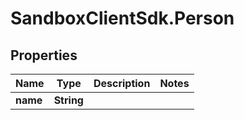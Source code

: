 # SandboxClientSdk.Person

## Properties
Name | Type | Description | Notes
------------ | ------------- | ------------- | -------------
**name** | **String** |  | 
